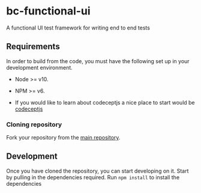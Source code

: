 # bc-functional-ui
A functional UI test framework for writing end to end tests

## Requirements

In order to build from the code, you must have the following set up in your development environment.

* Node >= v10.
* NPM >= v6.

* If you would like to learn about codeceptjs a nice place to start would be [codeceptjs](https://codecept.io/basics/#architecture)

### Cloning repository

Fork your repository from the [main repository](git@github.com:bigcommerce-labs/bc-functional-ui).

## Development

Once you have cloned the repository, you can start developing on it. 
Start by pulling in the dependencies required.
Run `npm install` to install the dependencies

